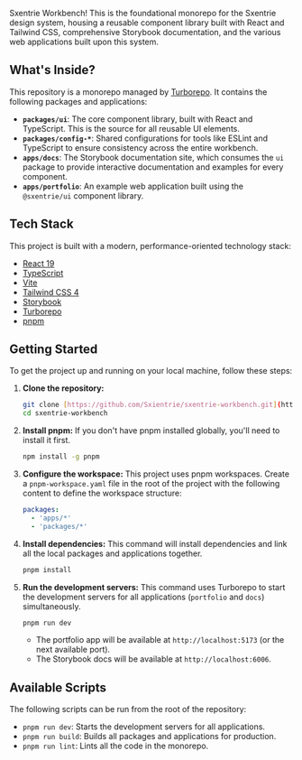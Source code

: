Sxentrie Workbench! This is the foundational monorepo for the Sxentrie design system, housing a reusable component library built with React and Tailwind CSS, comprehensive Storybook documentation, and the various web applications built upon this system.

## What's Inside?

This repository is a monorepo managed by [Turborepo](https://turbo.build/repo). It contains the following packages and applications:

-   **`packages/ui`**: The core component library, built with React and TypeScript. This is the source for all reusable UI elements.
-   **`packages/config-*`**: Shared configurations for tools like ESLint and TypeScript to ensure consistency across the entire workbench.
-   **`apps/docs`**: The Storybook documentation site, which consumes the `ui` package to provide interactive documentation and examples for every component.
-   **`apps/portfolio`**: An example web application built using the `@sxentrie/ui` component library.

## Tech Stack

This project is built with a modern, performance-oriented technology stack:

-   [React 19](https://react.dev/)
-   [TypeScript](https://www.typescriptlang.org/)
-   [Vite](https://vitejs.dev/)
-   [Tailwind CSS 4](https://tailwindcss.com/)
-   [Storybook](https://storybook.js.org/)
-   [Turborepo](https://turbo.build/repo)
-   [pnpm](https://pnpm.io/)

## Getting Started

To get the project up and running on your local machine, follow these steps:

1.  **Clone the repository:**
    ```bash
    git clone [https://github.com/Sxientrie/sxentrie-workbench.git](https://github.com/Sxientrie/sxentrie-workbench.git)
    cd sxentrie-workbench
    ```

2.  **Install pnpm:**
    If you don't have pnpm installed globally, you'll need to install it first.
    ```bash
    npm install -g pnpm
    ```

3.  **Configure the workspace:**
    This project uses pnpm workspaces. Create a `pnpm-workspace.yaml` file in the root of the project with the following content to define the workspace structure:
    ```yaml
    packages:
      - 'apps/*'
      - 'packages/*'
    ```

4.  **Install dependencies:**
    This command will install dependencies and link all the local packages and applications together.
    ```bash
    pnpm install
    ```

5.  **Run the development servers:**
    This command uses Turborepo to start the development servers for all applications (`portfolio` and `docs`) simultaneously.
    ```bash
    pnpm run dev
    ```
    -   The portfolio app will be available at `http://localhost:5173` (or the next available port).
    -   The Storybook docs will be available at `http://localhost:6006`.

## Available Scripts

The following scripts can be run from the root of the repository:

-   `pnpm run dev`: Starts the development servers for all applications.
-   `pnpm run build`: Builds all packages and applications for production.
-   `pnpm run lint`: Lints all the code in the monorepo.
